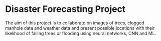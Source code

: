 # Disaster Forecasting Project
The aim of this project is to collaborate on images of trees, clogged manhole data and weather data and present possible locations with their likelihood of falling trees or flooding using neural networks, CNN and ML.
